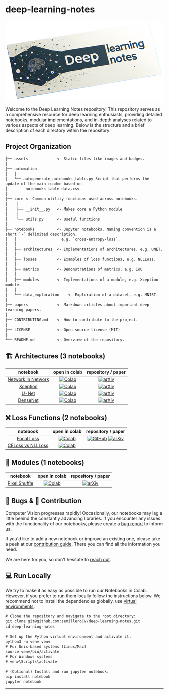 # deep-learning-notes


<p align="center">
<img src="./assets/logo.png" alt="Deep Learning Notes" width="1600">
<p align="center">


Welcome to the Deep Learning Notes repository! This repository serves as a comprehensive resource for deep learning enthusiasts, providing detailed notebooks, modular implementations, and in-depth analyses related to various aspects of deep learning. Below is the structure and a brief description of each directory within the repository:

## Project Organization

```
├── assets             <- Static files like images and badges.
│
├── automation
│   │
│   └── autogenerate_notebooks_table.py Script that performs the update of the main readme based on
│        notebooks-table-data.csv
│
├── core <- Common utility functions used across notebooks.
│    │
│    ├── __init__.py   <- Makes core a Python module
│    │
│    └── utils.py      <- Useful functions
│
├── notebooks          <- Jupyter notebooks. Naming convention is a short `-` delimited description,
│   │                    e.g. `cross-entropy-loss`.
│   │
│   ├── architectures  <- Implementations of architectures, e.g. UNET.
│   │
│   ├── losses         <- Examples of loss functions, e.g. NLLLoss.
│   │
│   ├── metrics        <- Demonstrations of metrics, e.g. IoU
│   │
│   ├── modules        <- Implementations of a module, e.g. Xception module.
│   │
│   └── data_exploration    <- Exploration of a dataset, e.g. MNIST.
│
├── papers             <- Markdown articles about important deep learning papers.
│
├── CONTRIBUTING.md    <- How to contribute to the project.
│
├── LICENSE            <- Open-source license (MIT)
│
└── README.md          <- Overview of the repository.
```

<!--- AUTOGENERATED-NOTEBOOKS-TABLE -->
<!---
   WARNING: DO NOT EDIT THIS TABLE MANUALLY. IT IS AUTOMATICALLY GENERATED.
   HEAD OVER TO CONTRIBUTING.MD FOR MORE DETAILS ON HOW TO MAKE CHANGES PROPERLY.
-->
## 🏗️ Architectures (3 notebooks)
| **notebook** | **open in colab** | **repository / paper** |
|:------------:|:-----------------:|:----------------------:|
| [Network In Network](https://github.com/semilleroCV/deep-learning-notes/blob/main/notebooks/architectures/network-in-network.ipynb) | [![Colab](https://colab.research.google.com/assets/colab-badge.svg)](https://colab.research.google.com/github/semilleroCV/deep-learning-notes/blob/main/notebooks/architectures/network-in-network.ipynb) |  [![arXiv](https://img.shields.io/badge/arXiv-1312.4400-b31b1b.svg)](https://arxiv.org/abs/1312.4400)|
| [Xception](https://github.com/semilleroCV/deep-learning-notes/blob/main/notebooks/architectures/xception.ipynb) | [![Colab](https://colab.research.google.com/assets/colab-badge.svg)](https://colab.research.google.com/github/semilleroCV/deep-learning-notes/blob/main/notebooks/architectures/xception.ipynb) |  [![arXiv](https://img.shields.io/badge/arXiv-1610.02357v3-b31b1b.svg)](https://arxiv.org/abs/1610.02357v3)|
| [U-Net](https://github.com/semilleroCV/deep-learning-notes/blob/main/notebooks/architectures/unet.ipynb) | [![Colab](https://colab.research.google.com/assets/colab-badge.svg)](https://colab.research.google.com/github/semilleroCV/deep-learning-notes/blob/main/notebooks/architectures/unet.ipynb) |  [![arXiv](https://img.shields.io/badge/arXiv-1505.04597-b31b1b.svg)](https://arxiv.org/abs/1505.04597)|
| [DenseNet](https://github.com/semilleroCV/deep-learning-notes/blob/main/notebooks/architectures/densenet.ipynb) | [![Colab](https://colab.research.google.com/assets/colab-badge.svg)](https://colab.research.google.com/github/semilleroCV/deep-learning-notes/blob/main/notebooks/architectures/densenet.ipynb) | [![arXiv](https://img.shields.io/badge/arXiv-1505.04597-b31b1b.svg)](https://arxiv.org/abs/1608.06993v5)|
## ❌ Loss Functions (2 notebooks)
| **notebook** | **open in colab** | **repository / paper** |
|:------------:|:-----------------:|:----------------------:|
| [Focal Loss](https://github.com/semilleroCV/deep-learning-notes/blob/main/notebooks/losses/focal-loss.ipynb) | [![Colab](https://colab.research.google.com/assets/colab-badge.svg)](https://colab.research.google.com/github/semilleroCV/deep-learning-notes/blob/main/notebooks/losses/focal-loss.ipynb) | [![GitHub](https://badges.aleen42.com/src/github.svg)](https://github.com/facebookresearch/Detectron) [![arXiv](https://img.shields.io/badge/arXiv-1708.02002-b31b1b.svg)](https://arxiv.org/abs/1708.02002)|
| [CELoss vs NLLLoss](https://github.com/semilleroCV/deep-learning-notes/blob/main/notebooks/losses/celoss-vs-nllloss.ipynb) | [![Colab](https://colab.research.google.com/assets/colab-badge.svg)](https://colab.research.google.com/github/semilleroCV/deep-learning-notes/blob/main/notebooks/losses/celoss-vs-nllloss.ipynb) |  |
## 🧩 Modules (1 notebooks)
| **notebook** | **open in colab** | **repository / paper** |
|:------------:|:-----------------:|:----------------------:|
| [Pixel Shuffle](https://github.com/semilleroCV/deep-learning-notes/blob/main/notebooks/modules/pixel-shuffle.ipynb) | [![Colab](https://colab.research.google.com/assets/colab-badge.svg)](https://colab.research.google.com/github/semilleroCV/deep-learning-notes/blob/main/notebooks/modules/pixel-shuffle.ipynb) |  [![arXiv](https://img.shields.io/badge/arXiv-1609.05158-b31b1b.svg)](https://arxiv.org/abs/1609.05158)|
<!--- AUTOGENERATED-NOTEBOOKS-TABLE -->

## 🐞 Bugs & 🦸 Contribution

Computer Vision progresses rapidly! Occasionally, our notebooks may lag a little behind the constantly advancing libraries. If you encounter any issues with the functionality of our notebooks, please create a [bug report](https://github.com/semilleroCV/deep-learning-notes/issues/new?assignees=&labels=bug%2Ctriage&projects=&template=bug-report.yml) to inform us.

If you'd like to add a new notebook or improve an existing one, please take a peek at our [contribution guide](https://github.com/semilleroCV/deep-learning-notes/blob/main/CONTRIBUTING.md). There you can find all the information you need.

We are here for you, so don't hesitate to [reach out](https://discord.gg/MkCpdsHZzJ).

## 💻 Run Locally

We try to make it as easy as possible to run our Notebooks in Colab. However, if you prefer to run them locally follow the instructions below. We recommend not to install the dependencies globally, use [virtual environments](https://packaging.python.org/en/latest/guides/installing-using-pip-and-virtual-environments/).

```console
# Clone the repository and navigate to the root directory:
git clone git@github.com:semilleroCV/deep-learning-notes.git
cd deep-learning-notes

# Set up the Python virtual environment and activate it:
python3 -m venv venv
# For Unix-based systems (Linux/Mac)
source venv/bin/activate
# For Windows systems
# venv\Scripts\activate

# (Optional) Install and run jupyter notebook:
pip install notebook
jupyter notebook
```
--------

